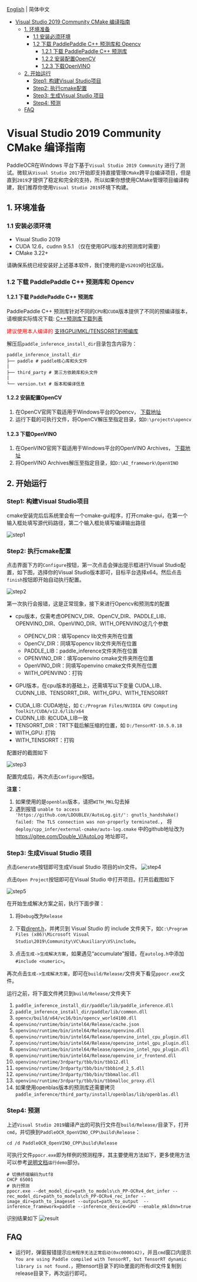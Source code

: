 [English](windows_vs2022_build.md) | 简体中文

- [Visual Studio 2019 Community CMake 编译指南](#visual-studio-2019-community-cmake-编译指南)
  - [1. 环境准备](#1-环境准备)
    - [1.1 安装必须环境](#11-安装必须环境)
    - [1.2 下载 PaddlePaddle C++ 预测库和 Opencv](#12-下载-paddlepaddle-c-预测库和-opencv)
      - [1.2.1 下载 PaddlePaddle C++ 预测库](#121-下载-paddlepaddle-c-预测库)
      - [1.2.2 安装配置OpenCV](#122-安装配置opencv)
      - [1.2.3 下载OpenVINO](#123-下载openvino)
  - [2. 开始运行](#2-开始运行)
    - [Step1: 构建Visual Studio项目](#step1-构建visual-studio项目)
    - [Step2: 执行cmake配置](#step2-执行cmake配置)
    - [Step3: 生成Visual Studio 项目](#step3-生成visual-studio-项目)
    - [Step4: 预测](#step4-预测)
  - [FAQ](#faq)

# Visual Studio 2019 Community CMake 编译指南

PaddleOCR在Windows 平台下基于`Visual Studio 2019 Community` 进行了测试。微软从`Visual Studio 2017`开始即支持直接管理`CMake`跨平台编译项目，但是直到`2019`才提供了稳定和完全的支持，所以如果你想使用CMake管理项目编译构建，我们推荐你使用`Visual Studio 2019`环境下构建。


## 1. 环境准备
### 1.1 安装必须环境

* Visual Studio 2019
* CUDA 12.6，cudnn 9.5.1 （仅在使用GPU版本的预测库时需要）
* CMake 3.22+

请确保系统已经安装好上述基本软件，我们使用的是`VS2019`的社区版。

### 1.2 下载 PaddlePaddle C++ 预测库和 Opencv

#### 1.2.1 下载 PaddlePaddle C++ 预测库

PaddlePaddle C++ 预测库针对不同的`CPU`和`CUDA`版本提供了不同的预编译版本，请根据实际情况下载:  [C++预测库下载列表](https://www.paddlepaddle.org.cn/inference/master/guides/install/download_lib.html#windows)

<font color=red> 建议使用本人编译的 </font> [支持GPU/MKL/TENSORRT的预编库](https://intel-my.sharepoint.com/:u:/p/weixin_gu/EWVSrqfQ-SZNnt7ZfxfD0UgBrkpyhIpNtFNy_FbEOy4lDA?email=xiaodong.lin%40intel.com&e=TGYtZX)

解压后`paddle_inference_install_dir`目录包含内容为：
```
paddle_inference_install_dir
├── paddle # paddle核心库和头文件
|
├── third_party # 第三方依赖库和头文件
|
└── version.txt # 版本和编译信息
```

#### 1.2.2 安装配置OpenCV

1. 在OpenCV官网下载适用于Windows平台的Opencv， [下载地址](https://github.com/opencv/opencv/releases)
2. 运行下载的可执行文件，将OpenCV解压至指定目录，如`D:\projects\opencv`

#### 1.2.3 下载OpenVINO
1. 在OpenVINO官网下载适用于Windows平台的OpenVINO Archives， [下载地址](https://www.intel.com/content/www/us/en/developer/tools/openvino-toolkit/download.html?PACKAGE=OPENVINO_BASE&VERSION=v_2025_2_0&OP_SYSTEM=WINDOWS&DISTRIBUTION=ARCHIVE)
2. 将OpenVINO Archives解压至指定目录，如`D:\AI_framework\OpenVINO`

## 2. 开始运行

### Step1: 构建Visual Studio项目
cmake安装完后后系统里会有一个cmake-gui程序，打开cmake-gui，在第一个输入框处填写源代码路径，第二个输入框处填写编译输出路径

![step1](imgs/cmake_step1.png)

### Step2: 执行cmake配置
点击界面下方的`Configure`按钮，第一次点击会弹出提示框进行Visual Studio配置，如下图，选择你的Visual Studio版本即可，目标平台选择x64。然后点击`finish`按钮即开始自动执行配置。

![step2](imgs/cmake_step2.png)

第一次执行会报错，这是正常现象，接下来进行Opencv和预测库的配置

* cpu版本，仅需考虑OPENCV_DIR、OpenCV_DIR、PADDLE_LIB、OPENVINO_DIR、OpenVINO_DIR、WITH_OPENVINO这几个参数

  - OPENCV_DIR：填写opencv lib文件夹所在位置
  - OpenCV_DIR：同填写opencv lib文件夹所在位置
  - PADDLE_LIB：paddle_inference文件夹所在位置
  - OPENVINO_DIR：填写openvino cmake文件夹所在位置
  - OpenVINO_DIR：同填写openvino cmake文件夹所在位置
  - WITH_OPENVINO：打钩

* GPU版本，在cpu版本的基础上，还需填写以下变量
CUDA_LIB、CUDNN_LIB、TENSORRT_DIR、WITH_GPU、WITH_TENSORRT

- CUDA_LIB: CUDA地址，如 `C:/Program Files/NVIDIA GPU Computing Toolkit/CUDA/v12.6/lib/x64`
- CUDNN_LIB: 和CUDA_LIB一致
- TENSORRT_DIR：TRT下载后解压缩的位置，如 `D:/TensorRT-10.5.0.18`
- WITH_GPU: 打钩
- WITH_TENSORRT：打钩

配置好的截图如下

![step3](imgs/cmake_step3.png)

配置完成后，再次点击`Configure`按钮。

**注意：**
  1. 如果使用的是`openblas`版本，请把`WITH_MKL`勾去掉
  2. 遇到报错 `unable to access 'https://github.com/LDOUBLEV/AutoLog.git/': gnutls_handshake() failed: The TLS connection was non-properly terminated.`， 将 `deploy/cpp_infer/external-cmake/auto-log.cmake` 中的github地址改为 https://gitee.com/Double_V/AutoLog 地址即可。

### Step3: 生成Visual Studio 项目

点击`Generate`按钮即可生成Visual Studio 项目的sln文件。
![step4](imgs/cmake_step4.png)

点击`Open Project`按钮即可在Visual Studio 中打开项目。打开后截图如下

![step5](imgs/vs_step1.png)

在开始生成解决方案之前，执行下面步骤：
1. 将`Debug`改为`Release`
2. 下载[dirent.h](https://paddleocr.bj.bcebos.com/deploy/cpp_infer/cpp_files/dirent.h)，并拷贝到 Visual Studio 的 include 文件夹下，如`C:\Program Files (x86)\Microsoft Visual Studio\2019\Community\VC\Auxiliary\VS\include`。

3. 点击`生成->生成解决方案`，如果遇见“accumulate”报错，在`autolog.h`中添加`#include <numeric>`。
   
再次点击`生成->生成解决方案`，即可在`build/Release/`文件夹下看见`ppocr.exe`文件。

运行之前，将下面文件拷贝到`build/Release/`文件夹下
1. `paddle_inference_install_dir/paddle/lib/paddle_inference.dll`
2. `paddle_inference_install_dir/paddle/lib/common.dll`
3. `opencv/build/x64/vc16/bin/opencv_world4100.dll`
4. `openvino/runtime/bin/intel64/Release/cache.json`
5. `openvino/runtime/bin/intel64/Release/openvino.dll`
6. `openvino/runtime/bin/intel64/Release/openvino_intel_cpu_plugin.dll`
7. `openvino/runtime/bin/intel64/Release/openvino_intel_gpu_plugin.dll`
8. `openvino/runtime/bin/intel64/Release/openvino_intel_npu_plugin.dll`
9. `openvino/runtime/bin/intel64/Release/openvino_ir_frontend.dll`
10. `openvino/runtime/3rdparty/tbb/bin/tbb12.dll`
11. `openvino/runtime/3rdparty/tbb/bin/tbbbind_2_5.dll`
12. `openvino/runtime/3rdparty/tbb/bin/tbbmalloc.dll`
13. `openvino/runtime/3rdparty/tbb/bin/tbbmalloc_proxy.dll`
14. 如果使用openblas版本的预测库还需要拷贝 `paddle_inference/third_party/install/openblas/lib/openblas.dll`

### Step4: 预测

上述`Visual Studio 2019`编译产出的可执行文件在`build/Release/`目录下，打开`cmd`，并切换到`PaddleOCR_OpenVINO_CPP\build\Release`：

```
cd /d PaddleOCR_OpenVINO_CPP\build\Release
```
可执行文件`ppocr.exe`即为样例的预测程序，其主要使用方法如下，更多使用方法可以参考[说明文档](../readme_ch.md)`运行demo`部分。

```shell
# 切换终端编码为utf8
CHCP 65001
# 执行预测
ppocr.exe --det_model_dir=path_to_models\ch_PP-OCRv4_det_infer --rec_model_dir=path_to_models\ch_PP-OCRv4_rec_infer --image_dir=path_to_imageset --output=path_to_output  --inference_framework=paddle --inference_device=GPU --enable_mkldnn=true 
```

识别结果如下
![result](imgs/result.png)


## FAQ

* 运行时，弹窗报错提示`应用程序无法正常启动(0xc0000142)`，并且`cmd`窗口内提示`You are using Paddle compiled with TensorRT, but TensorRT dynamic library is not found.`，把tensort目录下的lib里面的所有dll文件复制到release目录下，再次运行即可。
